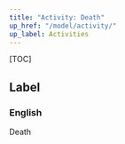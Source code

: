 ```yaml
---
title: "Activity: Death"
up_href: "/model/activity/"
up_label: Activities
---
```


[TOC]

## Label

### English
Death


